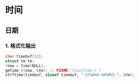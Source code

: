 # 时间

## 日期

### 1. 格式化输出
```c
char timebuf[32];
struct tm tm;
*now = time(NULL);
gmtime_r(now, &tm); // FIXME: localtime_r ?
strftime(timebuf, sizeof timebuf, ".%Y%m%d-%H%M%S.", &tm);
```